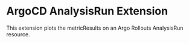 # ArgoCD AnalysisRun Extension

This extension plots the metricResults on an Argo Rollouts AnalysisRun resource.


